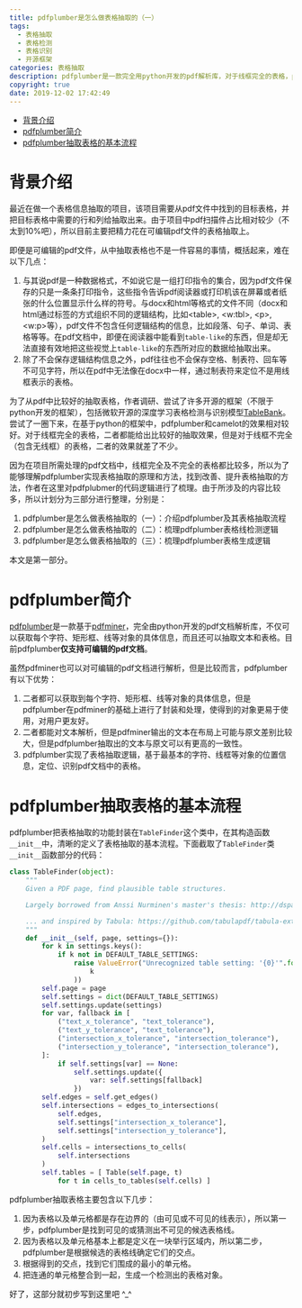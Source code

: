 ```yaml
---
title: pdfplumber是怎么做表格抽取的（一）
tags:
  - 表格抽取
  - 表格检测
  - 表格识别
  - 开源框架
categories: 表格抽取
description: pdfplumber是一款完全用python开发的pdf解析库，对于线框完全的表格，pdfminer能给出比较好的抽取效果，但是对于线框不完全（包含无线框）的表格，其效果就差了不少。因为在实际项目所需处理的pdf文档中，线框完全及不完全的表格都比较多，所以为了能够理解pdfplumber实现表格抽取的原理和方法，找到改善、提升表格抽取效果的方法，这里对pdfplubmer的代码逻辑进行了梳理。由于所涉及的内容比较多，所以计划分为三部分进行整理：1. 介绍pdfplumber及其表格抽取流程, 2. 梳理pdfplumber表格线检测逻辑, 3. 梳理pdfplumber表格生成逻辑。本文是第一部分。
copyright: true
date: 2019-12-02 17:42:49
---
```



- [背景介绍](#%e8%83%8c%e6%99%af%e4%bb%8b%e7%bb%8d)
- [pdfplumber简介](#pdfplumber%e7%ae%80%e4%bb%8b)
- [pdfplumber抽取表格的基本流程](#pdfplumber%e6%8a%bd%e5%8f%96%e8%a1%a8%e6%a0%bc%e7%9a%84%e5%9f%ba%e6%9c%ac%e6%b5%81%e7%a8%8b)

# 背景介绍

最近在做一个表格信息抽取的项目，该项目需要从pdf文件中找到的目标表格，并把目标表格中需要的行和列给抽取出来。由于项目中pdf扫描件占比相对较少（不太到10%吧），所以目前主要把精力花在可编辑pdf文件的表格抽取上。

即便是可编辑的pdf文件，从中抽取表格也不是一件容易的事情，概括起来，难在以下几点：

1. 与其说pdf是一种数据格式，不如说它是一组打印指令的集合，因为pdf文件保存的只是一条条打印指令，这些指令告诉pdf阅读器或打印机该在屏幕或者纸张的什么位置显示什么样的符号。与docx和html等格式的文件不同（docx和html通过标签的方式组织不同的逻辑结构，比如\<table\>, <w:tbl>, \<p\>, <w:p>等），pdf文件不包含任何逻辑结构的信息，比如段落、句子、单词、表格等等。在pdf文档中，即便在阅读器中能看到`table-like`的东西，但是却无法直接有效地把这些视觉上`table-like`的东西所对应的数据给抽取出来。
2. 除了不会保存逻辑结构信息之外，pdf往往也不会保存空格、制表符、回车等不可见字符，所以在pdf中无法像在docx中一样，通过制表符来定位不是用线框表示的表格。

为了从pdf中比较好的抽取表格，作者调研、尝试了许多开源的框架（不限于python开发的框架），包括微软开源的深度学习表格检测与识别模型[TableBank](https://github.com/doc-analysis/TableBank)。尝试了一圈下来，在基于python的框架中，pdfplumber和camelot的效果相对较好。对于线框完全的表格，二者都能给出比较好的抽取效果，但是对于线框不完全（包含无线框）的表格，二者的效果就差了不少。

因为在项目所需处理的pdf文档中，线框完全及不完全的表格都比较多，所以为了能够理解pdfplumber实现表格抽取的原理和方法，找到改善、提升表格抽取的方法，作者在这里对pdfplubmer的代码逻辑进行了梳理。由于所涉及的内容比较多，所以计划分为三部分进行整理，分别是：

1. pdfplumber是怎么做表格抽取的（一）：介绍pdfplumber及其表格抽取流程
2. pdfplumber是怎么做表格抽取的（二）：梳理pdfplumber表格线检测逻辑
3. pdfplumber是怎么做表格抽取的（三）：梳理pdfplumber表格生成逻辑

本文是第一部分。


# pdfplumber简介

[pdfplumber](https://github.com/jsvine/pdfplumber)是一款基于[pdfminer](https://github.com/euske/pdfminer)，完全由python开发的pdf文档解析库，不仅可以获取每个字符、矩形框、线等对象的具体信息，而且还可以抽取文本和表格。目前pdfplumber**仅支持可编辑的pdf文档**。

虽然pdfminer也可以对可编辑的pdf文档进行解析，但是比较而言，pdfplumber有以下优势：

1. 二者都可以获取到每个字符、矩形框、线等对象的具体信息，但是pdfplumber在pdfminer的基础上进行了封装和处理，使得到的对象更易于使用，对用户更友好。
2. 二者都能对文本解析，但是pdfminer输出的文本在布局上可能与原文差别比较大，但是pdfplumber抽取出的文本与原文可以有更高的一致性。
3. pdfplumber实现了表格抽取逻辑，基于最基本的字符、线框等对象的位置信息，定位、识别pdf文档中的表格。


# pdfplumber抽取表格的基本流程

pdfplumber把表格抽取的功能封装在`TableFinder`这个类中，在其构造函数`__init__`中，清晰的定义了表格抽取的基本流程。下面截取了`TableFinder`类`__init__`函数部分的代码：

```python
class TableFinder(object):
    """
    Given a PDF page, find plausible table structures.

    Largely borrowed from Anssi Nurminen's master's thesis: http://dspace.cc.tut.fi/dpub/bitstream/handle/123456789/21520/Nurminen.pdf?sequence=3

    ... and inspired by Tabula: https://github.com/tabulapdf/tabula-extractor/issues/16
    """
    def __init__(self, page, settings={}):
        for k in settings.keys():
            if k not in DEFAULT_TABLE_SETTINGS:
                raise ValueError("Unrecognized table setting: '{0}'".format(
                    k
                ))
        self.page = page
        self.settings = dict(DEFAULT_TABLE_SETTINGS)
        self.settings.update(settings)
        for var, fallback in [
            ("text_x_tolerance", "text_tolerance"),
            ("text_y_tolerance", "text_tolerance"),
            ("intersection_x_tolerance", "intersection_tolerance"),
            ("intersection_y_tolerance", "intersection_tolerance"),
        ]:
            if self.settings[var] == None:
                self.settings.update({
                    var: self.settings[fallback]
                })
        self.edges = self.get_edges()
        self.intersections = edges_to_intersections(
            self.edges,
            self.settings["intersection_x_tolerance"],
            self.settings["intersection_y_tolerance"],
        )
        self.cells = intersections_to_cells(
            self.intersections
        )
        self.tables = [ Table(self.page, t)
            for t in cells_to_tables(self.cells) ]
```

pdfplumber抽取表格主要包含以下几步：

1. 因为表格以及单元格都是存在边界的（由可见或不可见的线表示），所以第一步，pdfplumber是找到可见的或猜测出不可见的候选表格线。
2. 因为表格以及单元格基本上都是定义在一块举行区域内，所以第二步，pdfplumber是根据候选的表格线确定它们的交点。
3. 根据得到的交点，找到它们围成的最小的单元格。
4. 把连通的单元格整合到一起，生成一个检测出的表格对象。

好了，这部分就初步写到这里吧 ^_^